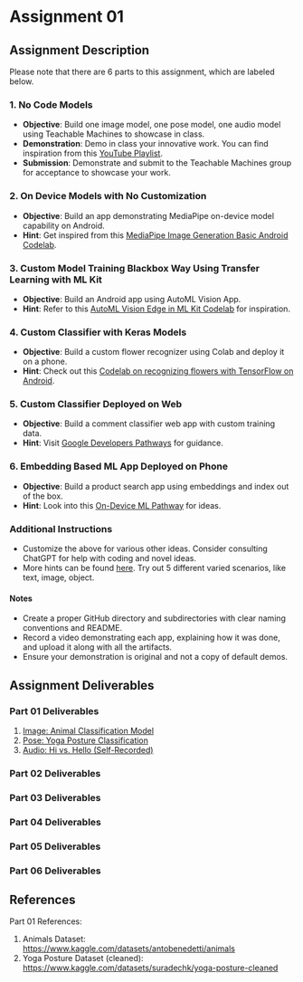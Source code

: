 # Assignment 01

## Assignment Description

Please note that there are 6 parts to this assignment, which are labeled below. 

### 1. No Code Models

- **Objective**: Build one image model, one pose model, one audio model using Teachable Machines to showcase in class.
- **Demonstration**: Demo in class your innovative work. You can find inspiration from this [YouTube Playlist](https://www.youtube.com/playlist?list=PLQY2H8rRoyvzSZZuF0qJpoJxZR1NgzcZw).
- **Submission**: Demonstrate and submit to the Teachable Machines group for acceptance to showcase your work.

### 2. On Device Models with No Customization

- **Objective**: Build an app demonstrating MediaPipe on-device model capability on Android.
- **Hint**: Get inspired from this [MediaPipe Image Generation Basic Android Codelab](https://codelabs.developers.google.com/mp-image-generation-basic-android#0).

### 3. Custom Model Training Blackbox Way Using Transfer Learning with ML Kit

- **Objective**: Build an Android app using AutoML Vision App.
- **Hint**: Refer to this [AutoML Vision Edge in ML Kit Codelab](https://codelabs.developers.google.com/codelabs/automl-vision-edge-in-mlkit#0) for inspiration.

### 4. Custom Classifier with Keras Models

- **Objective**: Build a custom flower recognizer using Colab and deploy it on a phone.
- **Hint**: Check out this [Codelab on recognizing flowers with TensorFlow on Android](https://codelabs.developers.google.com/codelabs/recognize-flowers-with-tensorflow-on-android-beta#0).

### 5. Custom Classifier Deployed on Web

- **Objective**: Build a comment classifier web app with custom training data.
- **Hint**: Visit [Google Developers Pathways](https://developers.google.com/learn/pathways/on-device-ml-6) for guidance.

### 6. Embedding Based ML App Deployed on Phone

- **Objective**: Build a product search app using embeddings and index out of the box.
- **Hint**: Look into this [On-Device ML Pathway](https://developers.google.com/learn/pathways/on-device-ml-3) for ideas.

### Additional Instructions

- Customize the above for various other ideas. Consider consulting ChatGPT for help with coding and novel ideas.
- More hints can be found [here](https://developers.google.com/learn/topics/on-device-ml#build-your-first-on-device-ml-app). Try out 5 different varied scenarios, like text, image, object.

#### Notes

- Create a proper GitHub directory and subdirectories with clear naming conventions and README.
- Record a video demonstrating each app, explaining how it was done, and upload it along with all the artifacts.
- Ensure your demonstration is original and not a copy of default demos.

## Assignment Deliverables

### Part 01 Deliverables

1. [Image: Animal Classification Model](https://teachablemachine.withgoogle.com/models/lOeC4qDiP/)
2. [Pose: Yoga Posture Classification](https://teachablemachine.withgoogle.com/models/oDNNQbcIu/)
3. [Audio: Hi vs. Hello (Self-Recorded)](https://teachablemachine.withgoogle.com/models/McK_mlDAC/)

### Part 02 Deliverables

### Part 03 Deliverables

### Part 04 Deliverables

### Part 05 Deliverables

### Part 06 Deliverables

## References

Part 01 References:

1. Animals Dataset: https://www.kaggle.com/datasets/antobenedetti/animals
2. Yoga Posture Dataset (cleaned): https://www.kaggle.com/datasets/suradechk/yoga-posture-cleaned
